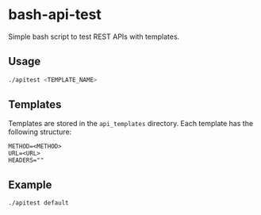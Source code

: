 # bash-api-test
Simple bash script to test REST APIs with templates.

## Usage
```bash
./apitest <TEMPLATE_NAME>
```

## Templates
Templates are stored in the `api_templates` directory. Each template has the following structure:
```
METHOD=<METHOD>
URL=<URL>
HEADERS=""
```

## Example
```bash
./apitest default
``` 

